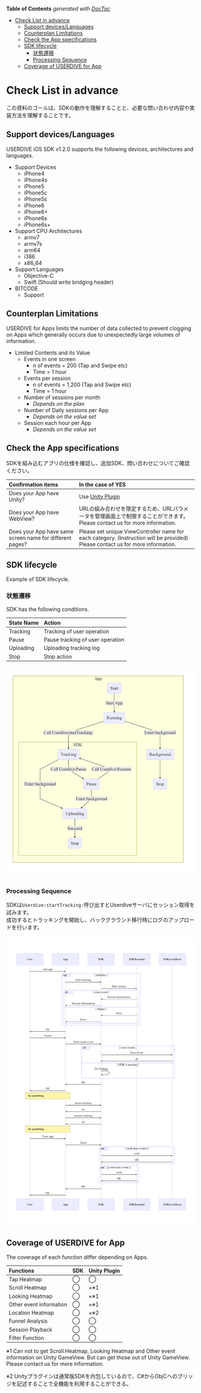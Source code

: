 <!-- START doctoc generated TOC please keep comment here to allow auto update -->
<!-- DON'T EDIT THIS SECTION, INSTEAD RE-RUN doctoc TO UPDATE -->
**Table of Contents**  *generated with [DocToc](https://github.com/thlorenz/doctoc)*

- [Check List in advance](#check-list-in-advance)
  - [Support devices/Languages](#support-deviceslanguages)
  - [Counterplan Limitations](#counterplan-limitations)
  - [Check the App specifications](#check-the-app-specifications)
  - [SDK lifecycle](#sdk-lifecycle)
    - [状態遷移](#%E7%8A%B6%E6%85%8B%E9%81%B7%E7%A7%BB)
    - [Processing Sequence](#processing-sequence)
  - [Coverage of USERDIVE for App](#coverage-of-userdive-for-app)

<!-- END doctoc generated TOC please keep comment here to allow auto update -->

# Check List in advance

この資料のゴールは、SDKの動作を理解することと、必要な問い合わせ内容や実装方法を理解することです。    

## Support devices/Languages

USERDIVE iOS SDK v1.2.0 supports the following devices, architectures and languages.

- Support Devices
    - iPhone4
    - iPhone4s
    - iPhone5
    - iPhone5c
    - iPhone5s
    - iPhone6
    - iPhone6+
    - iPhone6s
    - iPhone6s+
- Support CPU Architectures
    - armv7
    - armv7s
    - arm64
    - i386
    - x86_64
- Support Languages
    - Objective-C
    - Swift (Should write bridging header)
- BITCODE
    - Support

## Counterplan Limitations

USERDIVE for Apps limits the number of data collected to prevent clogging on Apps which generally occurs due to unexpectedly large volumes of information.

- Limited Contents and its Value
    - Events in one screen
        - n of events = 200 (Tap and Swipe etc)
        - Time = 1 hour
    - Events per session
        - n of events = 1,200 (Tap and Swipe etc)
        - Time = 1 hour    
    - Number of sessions per month
        - *Depends on the plan*
    - Number of Daily sessions per App
        - *Depends on the value set*
    - Session each hour per App
        - *Depends on the value set*


## Check the App specifications

SDKを組み込むアプリの仕様を確認し、追加SDK、問い合わせについてご確認ください。

| Confirmation items                                       | In the case of YES                                                                                                              |
|:---------------------------------------------------------|:--------------------------------------------------------------------------------------------------------------------------------|
| Does your App have Unity?                                | Use [Unity Plugin](https://github.com/uncovertruth/userdive-ios-sdk-for-unity)                                                  |
| Does your App have WebView?                              | URLの組み合わせを限定するため、URLパラメータを管理画面上で制限することができます。Please contact us for more information.       |
| Does your App have same screen name for different pages? | Please set unique ViewController name for each category. (Instruction will be provided) Please contact us for more information. |


## SDK lifecycle

Example of SDK lifecycle.

### 状態遷移

SDK has the following conditions.

| State Name | Action                           |
|:-----------|:---------------------------------|
| Tracking   | Tracking of user operation       |
| Pause      | Pause tracking of user operation |
| Uploading  | Uploading tracking log           |
| Stop       | Stop action                      |

![lifecycle](../../../ja/apps/devguide/files/lifecycle.png)

### Processing Sequence

SDKは`Userdive:startTracking:`呼び出すとUserdiveサーバにセッション取得を試みます。  
成功するとトラッキングを開始し、バックグラウンド移行時にログのアップロードを行います。

![sequence](../../../ja/apps/devguide/files/sequence.png)


## Coverage of USERDIVE for App

The coverage of each function differ depending on Apps.

| Functions               | SDK | Unity Plugin |
|:------------------------|:----|:-------------|
| Tap Heatmap             | ◯   | ◯            |
| Scroll Heatmap          | ◯   | ×※1          |
| Looking Heatmap         | ◯   | ×※1          |
| Other event information | ◯   | ×※1          |
| Location Heatmap        | ◯   | ×※2          |
| Funnel Analysis         | ◯   | ◯            |
| Session Playback        | ◯   | ◯            |
| Filter Function         | ◯   | ◯            |

※1 Can not to get Scroll Heatmap, Looking Heatmap and Other event information on Unity GameView. But can get those out of Unity GameView. Please contact us for more information.

※2 Unityプラグインは通常版SDKを内包しているので、C#からObjCへのブリッジを記述することで全機能を利用することができる。
